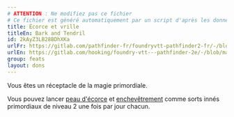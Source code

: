 ```yaml
---
# ATTENTION : Ne modifiez pas ce fichier
# Ce fichier est généré automatiquement par un script d'après les données du module Foundry VTT officiel et de sa traduction
title: Écorce et vrille
titleEn: Bark and Tendril
id: 2kAyZ3LB28BDhXKa
urlFr: https://gitlab.com/pathfinder-fr/foundryvtt-pathfinder2-fr/-/blob/master/data/feats/2kAyZ3LB28BDhXKa.htm
urlEn: https://gitlab.com/hooking/foundry-vtt---pathfinder-2e/-/blob/master/packs/data/feats.db/bark-and-tendril.json
group: feats
layout: dons
---
```

Vous êtes un réceptacle de la magie primordiale.

Vous pouvez lancer [peau d'écorce](../spells/peau-d-écorce.md) et [enchevêtrement](../spells/enchevêtrement.md) comme sorts innés primordiaux de niveau 2 une fois par jour chacun.


